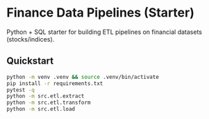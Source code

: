 # Finance Data Pipelines (Starter)

Python + SQL starter for building ETL pipelines on financial datasets (stocks/indices).

## Quickstart
```bash
python -m venv .venv && source .venv/bin/activate
pip install -r requirements.txt
pytest -q
python -m src.etl.extract
python -m src.etl.transform
python -m src.etl.load
